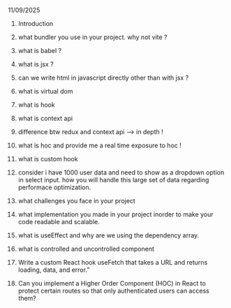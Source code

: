 
11/09/2025

1. Introduction
2. what bundler you use in your project. why not vite ? 
3. what is babel ?
4. what is jsx ?
5. can we write html in javascript directly other than with jsx ?
6. what is virtual dom
7. what is hook
8. what is context api
9. difference btw redux and context api --> in depth !
10. what is hoc and provide me a real time exposure to hoc !
11. what is custom hook
12. consider i have 1000 user data and need to show as a dropdown option in select input. how you will handle this large set of data regarding performace optimization.
13. what challenges you face in your project
14. what implementation you made in your project inorder to make your code readable and scalable.
15. what is useEffect and why are we using the dependency array.
16. what is controlled and uncontrolled component

17. Write a custom React hook useFetch that takes a URL and returns loading, data, and error.”
18. Can you implement a Higher Order Component (HOC) in React to protect certain routes so that only authenticated users can access them?